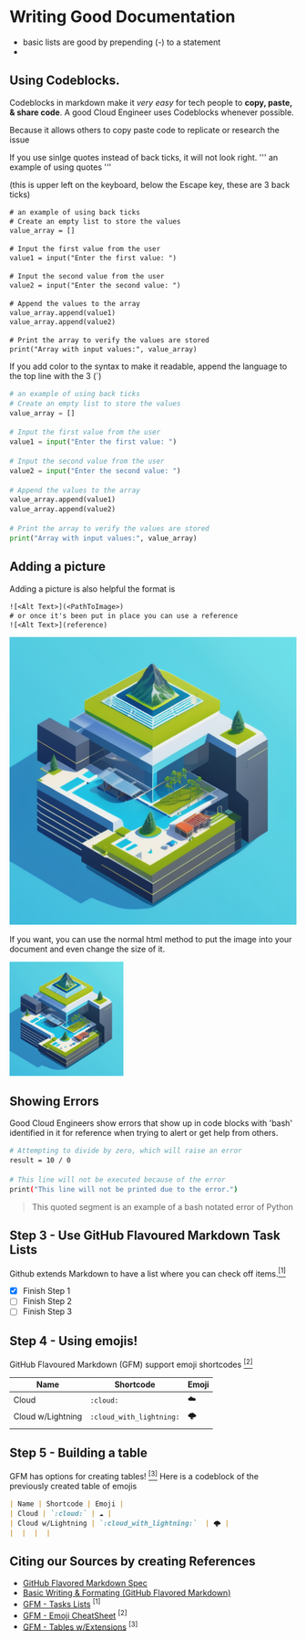 # Writing Good Documentation
- basic lists are good by prepending (-) to a statement
- 
## Using Codeblocks.

Codeblocks in markdown make it *very easy* for tech people to **copy, paste, & share code**.
A good Cloud Engineer uses Codeblocks whenever possible.

Because it allows others to copy paste code to replicate or research the issue

If you use sinlge quotes instead of back ticks, it will not look right.
'''
an example of using quotes
'''


(this is upper left on the keyboard, below the Escape key, these are 3 back ticks)
```
# an example of using back ticks
# Create an empty list to store the values
value_array = []

# Input the first value from the user
value1 = input("Enter the first value: ")

# Input the second value from the user
value2 = input("Enter the second value: ")

# Append the values to the array
value_array.append(value1)
value_array.append(value2)

# Print the array to verify the values are stored
print("Array with input values:", value_array)
```
If you add color to the syntax to make it readable, append the language to the top line with the 3 (`)
```Python
# an example of using back ticks
# Create an empty list to store the values
value_array = []

# Input the first value from the user
value1 = input("Enter the first value: ")

# Input the second value from the user
value2 = input("Enter the second value: ")

# Append the values to the array
value_array.append(value1)
value_array.append(value2)

# Print the array to verify the values are stored
print("Array with input values:", value_array)
```
## Adding a picture 
Adding a picture is also helpful
the format is 
```
![<Alt Text>](<PathToImage>)
# or once it's been put in place you can use a reference
![<Alt Text>](reference)
```
![terraform](https://github.com/LabminMe/github-docs-example/blob/main/terraform_iac_hotpot-ai.png)

If you want, you can use the normal html method to put the image into your document and even change the size of it.

<img width ="200px" src="https://github.com/LabminMe/github-docs-example/blob/main/terraform_iac_hotpot-ai.png">

## Showing Errors
Good Cloud Engineers show errors that show up in code blocks with 'bash' identified in it for reference when trying to alert or get help from others.
```bash
# Attempting to divide by zero, which will raise an error
result = 10 / 0

# This line will not be executed because of the error
print("This line will not be printed due to the error.")
```

> This quoted segment is an example of a bash notated error of Python

## Step 3 - Use GitHub Flavoured Markdown Task Lists
Github extends Markdown to have a list where you can check off items.[<sup>[1]</sup>](#references)
- [x] Finish Step 1
- [ ] Finish Step 2
- [ ] Finish Step 3

## Step 4 - Using emojis!
GitHub Flavoured Markdown (GFM) support emoji shortcodes [<sup>[2]</sup>](#references)

| Name | Shortcode | Emoji |
| --- | --- | --- |
| Cloud | `:cloud:` | ☁️ |
| Cloud w/Lightning | `:cloud_with_lightning:`  | 🌩️ |
|  |  |  |

## Step 5 - Building a table
GFM has options for creating tables! [<sup>[3]</sup>](#referenes)
Here is a codeblock of the previously created table of emojis
```md
| Name | Shortcode | Emoji |
| Cloud | `:cloud:` | ☁️ |
| Cloud w/Lightning | `:cloud_with_lightning:`  | 🌩️ |
|  |  |  |

```


## Citing our Sources by creating References
- [GitHub Flavored Markdown Spec](https://github.com/gfm) 
- [Basic Writing & Formating (GitHub Flavored Markdown)](https://docs.github.com/en/get-started/writing-on-github/getting-started-with-writing-and-formatting-on-github/basic-writing-and-formatting-syntax) 
- [GFM - Tasks Lists](https://docs.github.com/en/get-started/writing-on-github/getting-started-with-writing-and-formatting-on-github/basic-writing-and-formatting-syntax#task-lists) <sup>[1]</sup>
- [GFM - Emoji CheatSheet](https://github.com/ikatyang/emoji-cheat-sheet/) <sup>[2]</sup>
- [GFM - Tables w/Extensions](https://github.github.com/gfm/#tables-extension-) <sup>[3]</sup>

